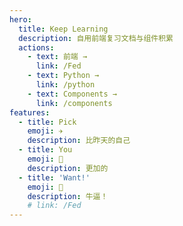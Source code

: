 ```yaml
---
hero:
  title: Keep Learning
  description: 自用前端复习文档与组件积累
  actions:
    - text: 前端 →
      link: /Fed
    - text: Python →
      link: /python
    - text: Components →
      link: /components
features:
  - title: Pick
    emoji: ✈️
    description: 比昨天的自己
  - title: You
    emoji: 🌈
    description: 更加的
  - title: 'Want!'
    emoji: 🚀
    description: 牛逼！
    # link: /Fed
---
```


